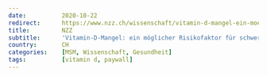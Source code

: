 ```yaml
---
date:          2020-10-22
redirect:      https://www.nzz.ch/wissenschaft/vitamin-d-mangel-ein-moeglicher-risikofaktor-fuer-schwere-covid-19-ld.1577127
title:         NZZ
subtitle:      'Vitamin-D-Mangel: ein möglicher Risikofaktor für schwere Covid-19'
country:       CH
categories:    [MSM, Wissenschaft, Gesundheit]
tags:          [vitamin d, paywall]
---
```

